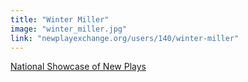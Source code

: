 ```yaml
---
title: "Winter Miller"
image: "winter_miller.jpg"
link: "newplayexchange.org/users/140/winter-miller"
---
```


[National Showcase of New Plays](/programs/national-showcase-of-new-plays)
